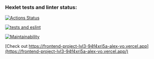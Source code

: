 ### Hexlet tests and linter status:
[![Actions Status](https://github.com/alex-vo/frontend-project-lvl3/workflows/hexlet-check/badge.svg)](https://github.com/alex-vo/frontend-project-lvl3/actions)

[![tests and eslint](https://github.com/alex-vo/frontend-project-lvl3/actions/workflows/my-check.yml/badge.svg)](https://github.com/alex-vo/frontend-project-lvl3/actions/workflows/my-check.yml)

[![Maintainability](https://api.codeclimate.com/v1/badges/7830a821180b30542f74/maintainability)](https://codeclimate.com/github/alex-vo/frontend-project-lvl3/maintainability)

[Check out https://frontend-project-lvl3-94f4xri5a-alex-vo.vercel.app](https://frontend-project-lvl3-94f4xri5a-alex-vo.vercel.app/)